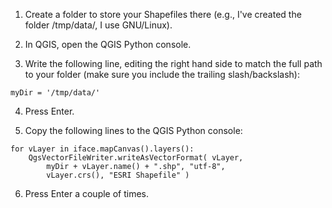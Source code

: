 1. Create a folder to store your Shapefiles there (e.g., I've created the folder /tmp/data/, I use GNU/Linux).

2. In QGIS, open the QGIS Python console.

3. Write the following line, editing the right hand side to match the full path to your folder (make sure you include the trailing slash/backslash):
```
myDir = '/tmp/data/'
```
4. Press Enter.

5. Copy the following lines to the QGIS Python console:

```
for vLayer in iface.mapCanvas().layers():
    QgsVectorFileWriter.writeAsVectorFormat( vLayer, 
        myDir + vLayer.name() + ".shp", "utf-8", 
        vLayer.crs(), "ESRI Shapefile" )
```
6. Press Enter a couple of times.
